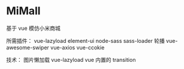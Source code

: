 # MiMall

基于 vue 模仿小米商城

所需插件：
vue-lazyload
element-ui
node-sass
sass-loader
轮播 vue-awesome-swiper
vue-axios
vue-ccokie

技术：
图片懒加载 vue-lazyload
vue 内置的 transition
